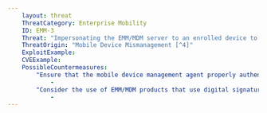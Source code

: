 ```yaml
---
    layout: threat
    ThreatCategory: Enterprise Mobility
    ID: EMM-3
    Threat: "Impersonating the EMM/MDM server to an enrolled device to execute unauthorized actions, such as triggering a device wipe or installing a malicious MDM profile"
    ThreatOrigin: "Mobile Device Mismanagement [^4]"
    ExploitExample:
    CVEExample:
    PossibleCountermeasures:
        "Ensure that the mobile device management agent properly authenticates the server.":
            - 
        "Consider the use of EMM/MDM products that use digital signatures to allow the on-device agent to perform validation of the source and the integrity of device management messages":
            - 
---
```

